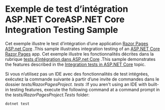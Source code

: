 # <a name="aspnet-core-integration-testing-sample"></a><span data-ttu-id="e7027-101">Exemple de test d’intégration ASP.NET Core</span><span class="sxs-lookup"><span data-stu-id="e7027-101">ASP.NET Core Integration Testing Sample</span></span>

<span data-ttu-id="e7027-102">Cet exemple illustre le test d’intégration d’une application [Razor Pages ASP.net Core](https://docs.microsoft.com/aspnet/core/mvc/razor-pages) .</span><span class="sxs-lookup"><span data-stu-id="e7027-102">This sample illustrates integration testing of an [ASP.NET Core Razor Pages](https://docs.microsoft.com/aspnet/core/mvc/razor-pages) app.</span></span> <span data-ttu-id="e7027-103">Cet exemple illustre les fonctionnalités décrites dans la rubrique [tests d’intégration dans ASP.net Core](https://docs.microsoft.com/aspnet/core/test/integration-tests) .</span><span class="sxs-lookup"><span data-stu-id="e7027-103">This sample demonstrates the features described in the [Integration tests in ASP.NET Core](https://docs.microsoft.com/aspnet/core/test/integration-tests) topic.</span></span>

<span data-ttu-id="e7027-104">Si vous n’utilisez pas un IDE avec des fonctionnalités de test intégrées, exécutez la commande suivante à partir d’une invite de commandes dans le dossier *tests/RazorPagesProject. tests* :</span><span class="sxs-lookup"><span data-stu-id="e7027-104">If you aren't using an IDE with built-in testing features, execute the following command at a command prompt in the *tests/RazorPagesProject.Tests* folder:</span></span>

```dotnetcli
dotnet test
```
